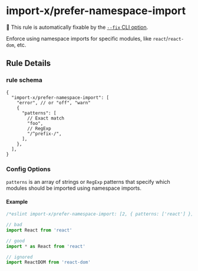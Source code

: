 # import-x/prefer-namespace-import

🔧 This rule is automatically fixable by the [`--fix` CLI option](https://eslint.org/docs/latest/user-guide/command-line-interface#--fix).

<!-- end auto-generated rule header -->

Enforce using namespace imports for specific modules, like `react`/`react-dom`, etc.

## Rule Details

### rule schema

```jsonc
{
  "import-x/prefer-namespace-import": [
    "error", // or "off", "warn"
    {
      "patterns": [
        // Exact match
        "foo",
        // RegExp
        "/^prefix-/",
      ],
    },
  ],
}
```

### Config Options

`patterns` is an array of strings or `RegExp` patterns that specify which modules should be imported using namespace imports.

#### Example

```js
/*eslint import-x/prefer-namespace-import: [2, { patterns: ['react'] }]*/

// bad
import React from 'react'

// good
import * as React from 'react'

// ignored
import ReactDOM from 'react-dom'
```
